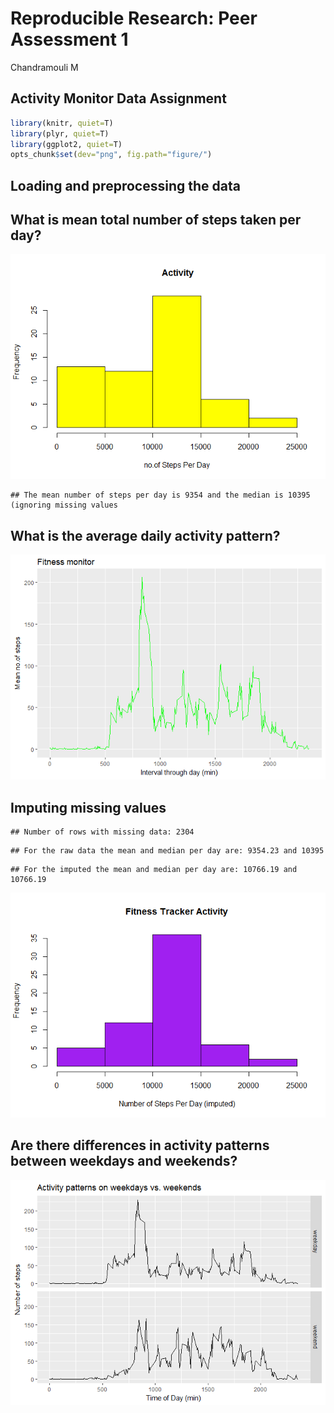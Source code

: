 # Reproducible Research: Peer Assessment 1
Chandramouli M  


## Activity Monitor Data Assignment


```r
library(knitr, quiet=T)
library(plyr, quiet=T)  
library(ggplot2, quiet=T) 
opts_chunk$set(dev="png", fig.path="figure/")
```

## Loading and preprocessing the data




## What is mean total number of steps taken per day?

![](figure/stepsperday-1.png)<!-- -->

```
## The mean number of steps per day is 9354 and the median is 10395 (ignoring missing values
```




## What is the average daily activity pattern?

![](figure/dailyactivitypattern-1.png)<!-- -->


## Imputing missing values


```
## Number of rows with missing data: 2304
```

```
## For the raw data the mean and median per day are: 9354.23 and 10395
```

```
## For the imputed the mean and median per day are: 10766.19 and 10766.19
```

![](figure/ImputingMissing-1.png)<!-- -->


## Are there differences in activity patterns between weekdays and weekends?

![](figure/weekdayend-1.png)<!-- -->


